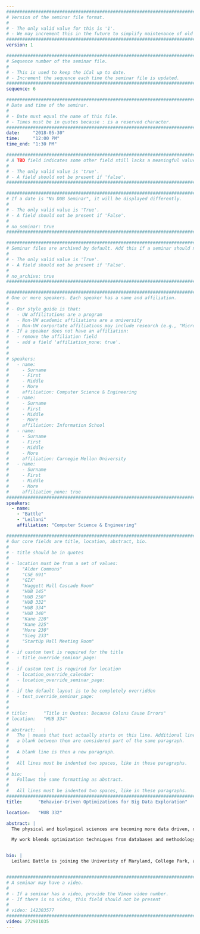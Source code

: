 ```yaml
---
################################################################################
# Version of the seminar file format.
#
# - The only valid value for this is '1'.
# - We may increment this in the future to simplify maintenance of old seminars.
################################################################################
version: 1

################################################################################
# Sequence number of the seminar file.
#
# - This is used to keep the iCal up to date.
# - Increment the sequence each time the seminar file is updated.
################################################################################
sequence: 6

################################################################################
# Date and time of the seminar.
#
# - Date must equal the name of this file.
# - Times must be in quotes because : is a reserved character.
################################################################################
date:     "2018-05-30"
time:     "12:00 PM"
time_end: "1:30 PM"

################################################################################
# A TBD field indicates some other field still lacks a meaningful value.
#
# - The only valid value is 'true'.
# - A field should not be present if 'false'.
################################################################################

################################################################################
# If a date is "No DUB Seminar", it will be displayed differently.
#
# - The only valid value is 'True'.
# - A field should not be present if 'False'.
#
# no_seminar: true
################################################################################

################################################################################
# Seminar files are archived by default. Add this if a seminar should not be.
#
# - The only valid value is 'True'.
# - A field should not be present if 'False'.
#
# no_archive: true
################################################################################

################################################################################
# One or more speakers. Each speaker has a name and affiliation.
#
# - Our style guide is that:
#   - UW affilitations are a program
#   - Non-UW academic affiliations are a university
#   - Non-UW corportate affiliations may include research (e.g., "Microsoft Research")
# - If a speaker does not have an affiliation:
#   - remove the affiliation field
#   - add a field 'affiliation_none: true'.
#
#
# speakers:
#   - name: 
#     - Surname
#     - First
#     - Middle
#     - More
#     affiliation: Computer Science & Engineering 
#   - name: 
#     - Surname
#     - First
#     - Middle
#     - More
#     affiliation: Information School 
#   - name: 
#     - Surname
#     - First
#     - Middle
#     - More
#     affiliation: Carnegie Mellon University 
#   - name:
#     - Surname
#     - First
#     - Middle
#     - More
#     affiliation_none: true
################################################################################
speakers:
  - name:
    - "Battle"
    - "Leilani"
    affiliation: "Computer Science & Engineering"

################################################################################
# Our core fields are title, location, abstract, bio.
#
# - title should be in quotes
#
# - location must be from a set of values:
#     "Alder Commons"
#     "CSE 691"
#     "GIX"
#     "Haggett Hall Cascade Room"
#     "HUB 145"
#     "HUB 250"
#     "HUB 332"
#     "HUB 334"
#     "HUB 340"
#     "Kane 220"
#     "Kane 225"
#     "More 230"
#     "Sieg 233"
#     "StartUp Hall Meeting Room"
#
# - if custom text is required for the title
#   - title_override_seminar_page:
#
# - if custom text is required for location
#   - location_override_calendar:
#   - location_override_seminar_page:
#
# - if the default layout is to be completely overridden
#   - text_override_seminar_page:
#
#
# title:      "Title in Quotes: Because Colons Cause Errors"
# location:   "HUB 334"
#
# abstract:   |
#   The | means that text actually starts on this line. Additional lines without
#   a blank between them are considered part of the same paragraph.
#
#   A blank line is then a new paragraph.
#
#   All lines must be indented two spaces, like in these paragraphs.
#
# bio:        |
#   Follows the same formatting as abstract.
#
#   All lines must be indented two spaces, like in these paragraphs.
################################################################################
title:      "Behavior-Driven Optimizations for Big Data Exploration"

location:   "HUB 332"

abstract: |
  The physical and biological sciences are becoming more data driven, often due overwhelming quantities of data collected from satellites, telescopes, sequencers, and other sensors. One of the key issues for scientists who work with large datasets is efficient visualization of their data to extract patterns, observe anomalies, and debug their workflows. Though a variety of visualization tools exist to help people make sense of their data, these tools often rely on database management systems (or DBMSs) for data processing and storage; and unfortunately, DBMSs fail to process the data fast enough to support a fluid, interactive visualization experience.

  My work blends optimization techniques from databases and methodology from HCI and visualization in order to support interactive exploration of large datasets. In this talk, I will first discuss Sculpin, a visual exploration system that learns user exploration patterns automatically, and exploits these patterns to pre-fetch data ahead of users as they explore. I will show that Sculpin's pre-fetching techniques provide significant performance benefits compared to existing systems. I will then discuss ongoing work to extend the ideas behind Sculpin to more sophisticated analysis systems, such as Tableau Desktop, as well as ongoing efforts to standardize the way we evaluate visual data analysis systems in general.


bio: |
  Leilani Battle is joining the Univeristy of Maryland, College Park, as an Assistant Professor in the Computer Science Department, starting August 2018. Currently, she is completing a postdoc in the UW Interactive Data Lab with Prof. Jeffrey Heer. Her research interests focus on developing interactive data-intensive systems that can aid analysts in performing data exploration and analysis. Her current research is anchored in the field of databases, but utilizes research methodology and techniques from HCI and visualization to integrate data processing (databases) with interactive interfaces (HCI, visualization). She often collaborates with scientists, programmers and data analysts to both design and evaluate new visual exploration and analysis systems. She is also passionate about providing better infrastructure and support for underrepresented groups not only in STEM fields, but at all levels of academia. She is an NSF Graduate Research Fellowship Recipient (2012). She holds a PhD in Computer Science from MIT (2017) and a MS in Computer Science from MIT (2013) advised by Prof. Michael Stonebraker in the MIT Database Group, and a BS in Computer Engineering from UW (2011).


################################################################################
# A seminar may have a video.
#
# - If a seminar has a video, provide the Vimeo video number.
# - If there is no video, this field should not be present
#
# video: 142303577
################################################################################
video: 272901035
---
```

